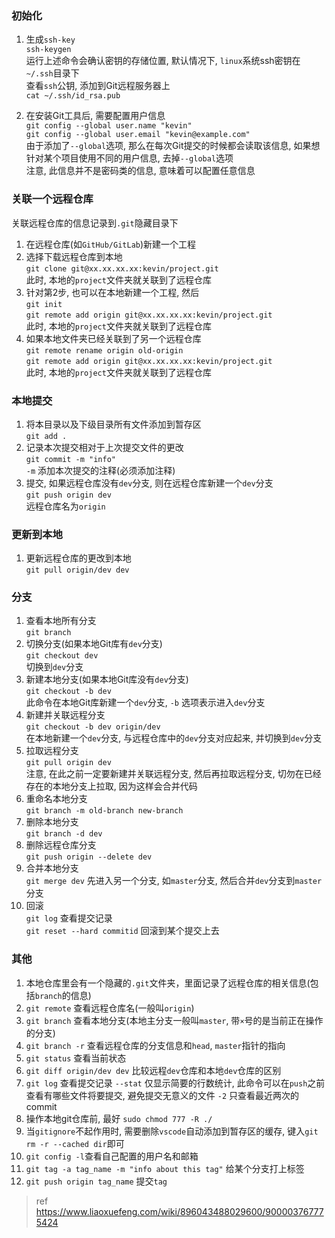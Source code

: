 ### 初始化
1. 生成`ssh-key`<br>
`ssh-keygen`<br>
运行上述命令会确认密钥的存储位置, 默认情况下, `linux`系统ssh密钥在`~/.ssh`目录下<br>
查看`ssh`公钥, 添加到Git远程服务器上<br>
`cat ~/.ssh/id_rsa.pub`<br>

2. 在安装Git工具后, 需要配置用户信息<br>
`git config --global user.name "kevin"`<br>
`git config --global user.email "kevin@example.com"`<br>
由于添加了`--global`选项, 那么在每次Git提交的时候都会读取该信息, 如果想针对某个项目使用不同的用户信息, 去掉`--global`选项<br>
注意, 此信息并不是密码类的信息, 意味着可以配置任意信息<br>

### 关联一个远程仓库
关联远程仓库的信息记录到`.git`隐藏目录下<br>
1. 在远程仓库(如`GitHub/GitLab`)新建一个工程<br>
2. 选择下载远程仓库到本地<br>
`git clone git@xx.xx.xx.xx:kevin/project.git`<br>
此时, 本地的`project`文件夹就关联到了远程仓库<br>
3. 针对第2步, 也可以在本地新建一个工程, 然后<br>
`git init`<br>
`git remote add origin git@xx.xx.xx.xx:kevin/project.git`<br>
此时, 本地的`project`文件夹就关联到了远程仓库<br>
4. 如果本地文件夹已经关联到了另一个远程仓库<br>
`git remote rename origin old-origin`<br>
`git remote add origin git@xx.xx.xx.xx:kevin/project.git`<br>
此时, 本地的`project`文件夹就关联到了远程仓库<br>

### 本地提交
1. 将本目录以及下级目录所有文件添加到暂存区<br>
`git add .`<br>
2. 记录本次提交相对于上次提交文件的更改<br>
`git commit -m "info"`<br>
`-m` 添加本次提交的注释(必须添加注释)<br>
3. 提交, 如果远程仓库没有`dev`分支, 则在远程仓库新建一个`dev`分支<br>
`git push origin dev`<br>
远程仓库名为`origin`<br>

### 更新到本地
1. 更新远程仓库的更改到本地<br>
`git pull origin/dev dev`<br>

### 分支
1. 查看本地所有分支<br>
`git branch`<br>
2. 切换分支(如果本地Git库有`dev`分支)<br>
`git checkout dev`<br>
切换到`dev`分支<br>
3. 新建本地分支(如果本地Git库没有`dev`分支)<br>
`git checkout -b dev`<br>
此命令在本地Git库新建一个`dev`分支, `-b` 选项表示进入`dev`分支<br>
4. 新建并关联远程分支<br>
`git checkout -b dev origin/dev`<br>
在本地新建一个`dev`分支, 与远程仓库中的`dev`分支对应起来, 并切换到`dev`分支<br>
5. 拉取远程分支<br>
`git pull origin dev`<br>
注意, 在此之前一定要新建并关联远程分支, 然后再拉取远程分支, 切勿在已经存在的本地分支上拉取, 因为这样会合并代码<br>
6. 重命名本地分支<br>
`git branch -m old-branch new-branch`<br>
7. 删除本地分支<br>
`git branch -d dev`<br>
8. 删除远程仓库分支<br>
`git push origin --delete dev`<br>
9. 合并本地分支<br>
`git merge dev`
先进入另一个分支, 如`master`分支, 然后合并`dev`分支到`master`分支<br>
10. 回滚<br>
`git log` 查看提交记录<br>
`git reset --hard commitid` 回滚到某个提交上去<br>

### 其他
1. 本地仓库里会有一个隐藏的`.git`文件夹，里面记录了远程仓库的相关信息(包括`branch`的信息)
2. `git remote` 查看远程仓库名(一般叫`origin`)
3. `git branch` 查看本地分支(本地主分支一般叫`master`, 带`×`号的是当前正在操作的分支)
4. `git branch -r` 查看远程仓库的分支信息和`head`, `master`指针的指向
5. `git status` 查看当前状态
6. `git diff origin/dev dev` 比较远程`dev`仓库和本地`dev`仓库的区别
7. `git log` 查看提交记录  `--stat` 仅显示简要的行数统计, 
此命令可以在`push`之前查看有哪些文件将要提交, 避免提交无意义的文件
`-2` 只查看最近两次的commit
8. 操作本地git仓库前, 最好 `sudo chmod 777 -R ./`
9. 当`gitignore`不起作用时, 需要删除`vscode`自动添加到暂存区的缓存, 键入`git rm -r --cached dir`即可
10. `git config -l`查看自己配置的用户名和邮箱
11. `git tag -a tag_name -m "info about this tag"`  给某个分支打上标签
12. `git push origin tag_name` 提交`tag`

>ref<br>
https://www.liaoxuefeng.com/wiki/896043488029600/900003767775424<br>
